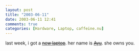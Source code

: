 ```yaml
---
layout: post
title: "2003-06-11"
date: 2003-06-11 12:41
comments: true
categories: [Hardware, Laptop, caffeine.nu]
---
```

last week, i got a [<strike>new laptop</strike>](http://caffeine.nu/main.php?page=ayu). her name is [<strike>Ayu</strike>](http://webshop.fujitsupc.com/fpc/Ecommerce/buildseriesbean.do?series=P2).  she owns you.
